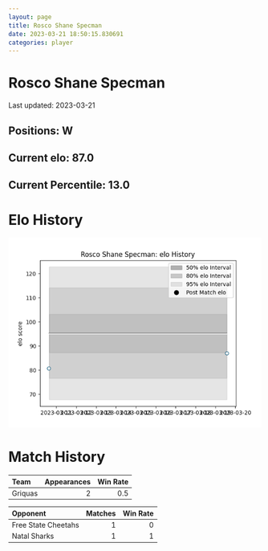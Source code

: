 ```yaml
---  
layout: page  
title: Rosco Shane Specman  
date: 2023-03-21 18:50:15.830691  
categories: player  
---
```

# Rosco Shane Specman


Last updated: 2023-03-21
## Positions: W

## Current elo: 87.0

## Current Percentile: 13.0

# Elo History


![elo history](history_RoscoShaneSpecman.png)
# Match History


| Team    |   Appearances |   Win Rate |
|:--------|--------------:|-----------:|
| Griquas |             2 |        0.5 |

| Opponent            |   Matches |   Win Rate |
|:--------------------|----------:|-----------:|
| Free State Cheetahs |         1 |          0 |
| Natal Sharks        |         1 |          1 |